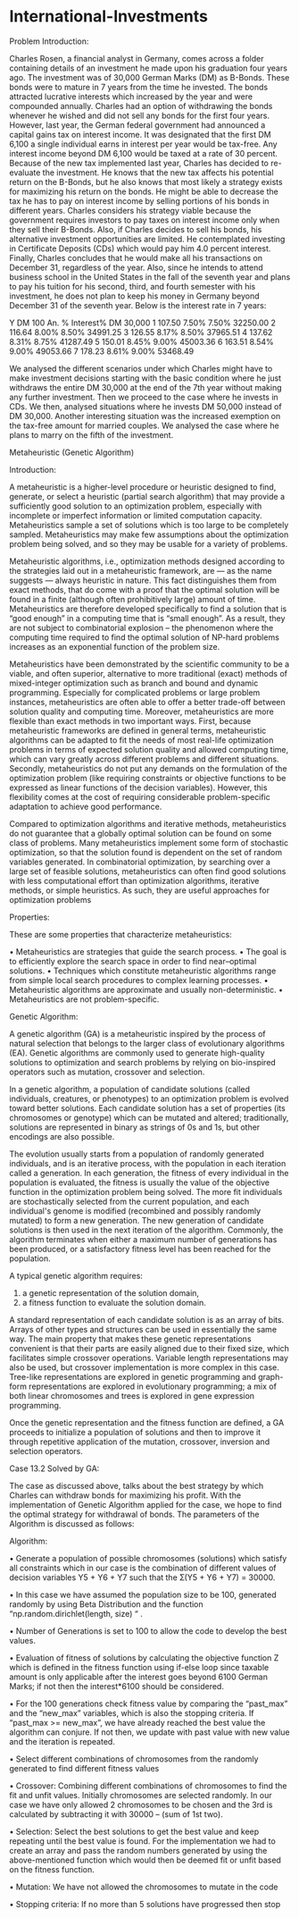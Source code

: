 # International-Investments

Problem Introduction:


Charles Rosen, a financial analyst in Germany, comes across a folder containing details of an investment he made upon his graduation four years ago. The investment was of 30,000 German Marks (DM) as B-Bonds. These bonds were to mature in 7 years from the time he invested. The bonds attracted lucrative interests which increased by the year and were compounded annually. Charles had an option of withdrawing the bonds whenever he wished and did not sell any bonds for the first four years. However, last year, the German federal government had announced a capital gains tax on interest income. It was designated that the first DM 6,100 a single individual earns in interest per year would be tax-free. Any interest income beyond DM 6,100 would be taxed at a rate of 30 percent. Because of the new tax implemented last year, Charles has decided to re-evaluate the investment. He knows that the new tax affects his potential return on the B-Bonds, but he also knows that most likely a strategy exists for maximizing his return on the bonds. He might be able to decrease the tax he has to pay on interest income by selling portions of his bonds in different years. Charles considers his strategy viable because the government requires investors to pay taxes on interest income only when they sell their B-Bonds. Also, if Charles decides to sell his bonds, his alternative investment opportunities are limited. He contemplated investing in Certificate Deposits (CDs) which would pay him 4.0 percent interest. Finally, Charles concludes that he would make all his transactions on December 31, regardless of the year. Also, since he intends to attend business school in the United States in the fall of the seventh year and plans to pay his tuition for his second, third, and fourth semester with his investment, he does not plan to keep his money in Germany beyond December 31 of the seventh year. Below is the interest rate in 7 years:


Y DM 100  An. %  Interest% DM 30,000
1	107.50	7.50%	 7.50%	    32250.00
2	116.64	8.00%	 8.50%	    34991.25
3	126.55	8.17%	 8.50%	    37965.51
4	137.62	8.31%	 8.75%	    41287.49
5	150.01	8.45%	 9.00%	    45003.36
6	163.51	8.54%	 9.00%	    49053.66
7	178.23	8.61%	 9.00%	    53468.49


We analysed the different scenarios under which Charles might have to make investment decisions starting with the basic condition where he just withdraws the entire DM 30,000 at the end of the 7th year without making any further investment. Then we proceed to the case where he invests in CDs. We then, analysed situations where he invests DM 50,000 instead of DM 30,000. Another interesting situation was the increased exemption on the tax-free amount for married couples. We analysed the case where he plans to marry on the fifth of the investment.


Metaheuristic (Genetic Algorithm)

Introduction:

A metaheuristic is a higher-level procedure or heuristic designed to find, generate, or select a heuristic (partial search algorithm) that may provide a sufficiently good solution to an optimization problem, especially with incomplete or imperfect information or limited computation capacity. Metaheuristics sample a set of solutions which is too large to be completely sampled. Metaheuristics may make few assumptions about the optimization problem being solved, and so they may be usable for a variety of problems.

Metaheuristic algorithms, i.e., optimization methods designed according to the strategies laid out in a metaheuristic framework, are — as the name suggests — always heuristic in nature. This fact distinguishes them from exact methods, that do come with a proof that the optimal solution will be found in a finite (although often prohibitively large) amount of time. Metaheuristics are therefore developed specifically to find a solution that is “good enough” in a computing time that is “small enough”. As a result, they are not subject to combinatorial explosion – the phenomenon where the computing time required to find the optimal solution of NP-hard problems increases as an exponential function of the problem size. 

Metaheuristics have been demonstrated by the scientific community to be a viable, and often superior, alternative to more traditional (exact) methods of mixed-integer optimization such as branch and bound and dynamic programming. Especially for complicated problems or large problem instances, metaheuristics are often able to offer a better trade-off between solution quality and computing time. Moreover, metaheuristics are more flexible than exact methods in two important ways. First, because metaheuristic frameworks are defined in general terms, metaheuristic algorithms can be adapted to fit the needs of most real-life optimization problems in terms of expected solution quality and allowed computing time, which can vary greatly across different problems and different situations. Secondly, metaheuristics do not put any demands on the formulation of the optimization problem (like requiring constraints or objective functions to be expressed as linear functions of the decision variables). However, this flexibility comes at the cost of requiring considerable problem-specific adaptation to achieve good performance. 

Compared to optimization algorithms and iterative methods, metaheuristics do not guarantee that a globally optimal solution can be found on some class of problems. Many metaheuristics implement some form of stochastic optimization, so that the solution found is dependent on the set of random variables generated. In combinatorial optimization, by searching over a large set of feasible solutions, metaheuristics can often find good solutions with less computational effort than optimization algorithms, iterative methods, or simple heuristics. As such, they are useful approaches for optimization problems


Properties:

These are some properties that characterize metaheuristics: 

• Metaheuristics are strategies that guide the search process. 
• The goal is to efficiently explore the search space in order to find near–optimal solutions. 
• Techniques which constitute metaheuristic algorithms range from simple local search procedures to complex learning processes.
• Metaheuristic algorithms are approximate and usually non-deterministic. 
• Metaheuristics are not problem-specific.


Genetic Algorithm:

A genetic algorithm (GA) is a metaheuristic inspired by the process of natural selection that belongs to the larger class of evolutionary algorithms (EA). Genetic algorithms are commonly used to generate high-quality solutions to optimization and search problems by relying on bio-inspired operators such as mutation, crossover and selection. 

In a genetic algorithm, a population of candidate solutions (called individuals, creatures, or phenotypes) to an optimization problem is evolved toward better solutions. Each candidate solution has a set of properties (its chromosomes or genotype) which can be mutated and altered; traditionally, solutions are represented in binary as strings of 0s and 1s, but other encodings are also possible. 

The evolution usually starts from a population of randomly generated individuals, and is an iterative process, with the population in each iteration called a generation. In each generation, the fitness of every individual in the population is evaluated, the fitness is usually the value of the objective function in the optimization problem being solved. The more fit individuals are stochastically selected from the current population, and each individual's genome is modified (recombined and possibly randomly mutated) to form a new generation. The new generation of candidate solutions is then used in the next iteration of the algorithm. Commonly, the algorithm terminates when either a maximum number of generations has been produced, or a satisfactory fitness level has been reached for the population.

A typical genetic algorithm requires: 

1. a genetic representation of the solution domain, 
2. a fitness function to evaluate the solution domain. 

A standard representation of each candidate solution is as an array of bits. Arrays of other types and structures can be used in essentially the same way. The main property that makes these genetic representations convenient is that their parts are easily aligned due to their fixed size, which facilitates simple crossover operations. Variable length representations may also be used, but crossover implementation is more complex in this case. Tree-like representations are explored in genetic programming and graph-form representations are explored in evolutionary programming; a mix of both linear chromosomes and trees is explored in gene expression programming. 

Once the genetic representation and the fitness function are defined, a GA proceeds to initialize a population of solutions and then to improve it through repetitive application of the mutation, crossover, inversion and selection operators.


Case 13.2 Solved by GA:

The case as discussed above, talks about the best strategy by which Charles can withdraw bonds for maximizing his profit. With the implementation of Genetic Algorithm applied for the case, we hope to find the optimal strategy for withdrawal of bonds. The parameters of the Algorithm is discussed as follows: 

Algorithm: 

• Generate a population of possible chromosomes (solutions) which satisfy all constraints which in our case is the combination of different values of decision variables Y5 + Y6 + Y7 such that the Ʃ(Y5 + Y6 + Y7) = 30000. 

• In this case we have assumed the population size to be 100, generated randomly by using Beta Distribution and the function “np.random.dirichlet(length, size) “ . 

• Number of Generations is set to 100 to allow the code to develop the best values. 

• Evaluation of fitness of solutions by calculating the objective function Z which is defined in the fitness function using if-else loop since taxable amount is only applicable after the interest goes beyond 6100 German Marks; if not then the interest*6100 should be considered. 

• For the 100 generations check fitness value by comparing the “past_max” and the “new_max” variables, which is also the stopping criteria. If “past_max >= new_max”, we have already reached the best value the algorithm can conjure. If not then, we update with past value with new value and the iteration is repeated. 

• Select different combinations of chromosomes from the randomly generated to find different fitness values 

• Crossover: Combining different combinations of chromosomes to find the fit and unfit values. Initially chromosomes are selected randomly. In our case we have only allowed 2 chromosomes to be chosen and the 3rd is calculated by subtracting it with 30000 – (sum of 1st two).

• Selection: Select the best solutions to get the best value and keep repeating until the best value is found. For the implementation we had to create an array and pass the random numbers generated by using the above-mentioned function which would then be deemed fit or unfit based on the fitness function. 

• Mutation: We have not allowed the chromosomes to mutate in the code 

• Stopping criteria: If no more than 5 solutions have progressed then stop

